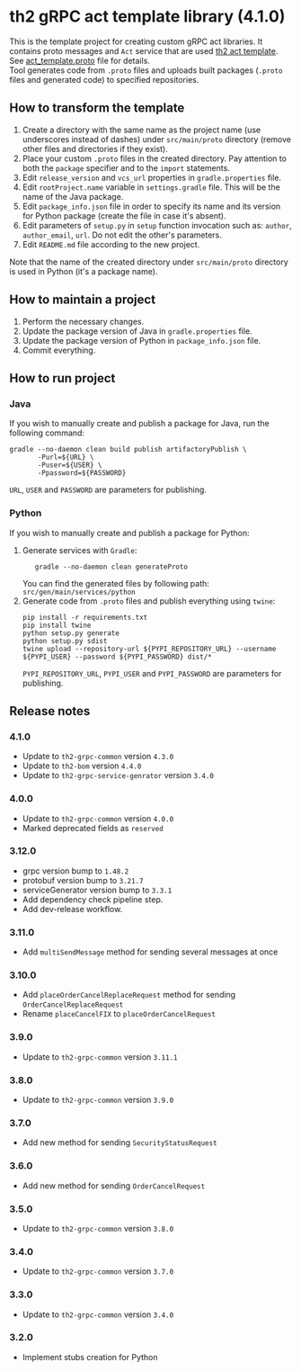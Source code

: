# th2 gRPC act template library (4.1.0)

This is the template project for creating custom gRPC act libraries. It contains proto messages and `Act` service that
are used [th2 act template](https://github.com/th2-net/th2-act-template-j "th2-act-template-j").
See [act_template.proto](src/main/proto/th2_grpc_act_template/act_template.proto "act_template.proto") file for
details. <br>
Tool generates code from `.proto` files and uploads built packages (`.proto` files and generated code) to specified
repositories.

## How to transform the template

1. Create a directory with the same name as the project name (use underscores instead of dashes) under `src/main/proto`
   directory (remove other files and directories if they exist).
2. Place your custom `.proto` files in the created directory. Pay attention to both the `package` specifier and to
   the `import` statements.
3. Edit `release_version` and `vcs_url` properties in `gradle.properties` file.
4. Edit `rootProject.name` variable in `settings.gradle` file. This will be the name of the Java package.
5. Edit `package_info.json` file in order to specify its name and its version for Python package (create the file in
   case it's absent).
6. Edit parameters of `setup.py` in `setup` function invocation such as: `author`, `author_email`, `url`. Do not edit
   the other's parameters.
7. Edit `README.md` file according to the new project.

Note that the name of the created directory under `src/main/proto` directory is used in Python (it's a package name).

## How to maintain a project

1. Perform the necessary changes.
2. Update the package version of Java in `gradle.properties` file.
3. Update the package version of Python in `package_info.json` file.
4. Commit everything.

## How to run project

### Java

If you wish to manually create and publish a package for Java, run the following command:

```
gradle --no-daemon clean build publish artifactoryPublish \
       -Purl=${URL} \ 
       -Puser=${USER} \
       -Ppassword=${PASSWORD}
```

`URL`, `USER` and `PASSWORD` are parameters for publishing.

### Python

If you wish to manually create and publish a package for Python:

1. Generate services with `Gradle`:
    ```
       gradle --no-daemon clean generateProto
    ```
   You can find the generated files by following path: `src/gen/main/services/python`
2. Generate code from `.proto` files and publish everything using `twine`:
    ```
    pip install -r requirements.txt
    pip install twine
    python setup.py generate
    python setup.py sdist
    twine upload --repository-url ${PYPI_REPOSITORY_URL} --username ${PYPI_USER} --password ${PYPI_PASSWORD} dist/*
    ```
   `PYPI_REPOSITORY_URL`, `PYPI_USER` and `PYPI_PASSWORD` are parameters for publishing.

## Release notes

### 4.1.0

+ Update to `th2-grpc-common` version `4.3.0`
+ Update to `th2-bom` version `4.4.0`
+ Update to `th2-grpc-service-genrator` version `3.4.0`

### 4.0.0

+ Update to `th2-grpc-common` version `4.0.0`
+ Marked deprecated fields as `reserved`

### 3.12.0

+ grpc version bump to `1.48.2`
+ protobuf version bump to `3.21.7`
+ serviceGenerator version bump to `3.3.1`
+ Add dependency check pipeline step.
+ Add dev-release workflow.

### 3.11.0

+ Add `multiSendMessage` method for sending several messages at once

### 3.10.0

+ Add `placeOrderCancelReplaceRequest` method for sending `OrderCancelReplaceRequest`
+ Rename `placeCancelFIX` to `placeOrderCancelRequest`

### 3.9.0

+ Update to `th2-grpc-common` version `3.11.1`

### 3.8.0

+ Update to `th2-grpc-common` version `3.9.0`

### 3.7.0

+ Add new method for sending `SecurityStatusRequest`

### 3.6.0

+ Add new method for sending `OrderCancelRequest`

### 3.5.0

+ Update to `th2-grpc-common` version `3.8.0`

### 3.4.0

+ Update to `th2-grpc-common` version `3.7.0`

### 3.3.0

+ Update to `th2-grpc-common` version `3.4.0`

### 3.2.0

+ Implement stubs creation for Python